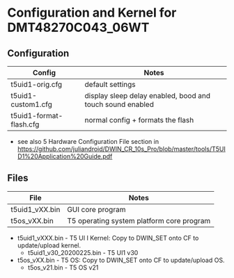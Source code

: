 # Configuration and Kernel for DMT48270C043_06WT

## Configuration

| Config                  | Notes                                                     |
| ----------------------- | --------------------------------------------------------- |
| t5uid1-orig.cfg         | default settings                                          |
| t5uid1-custom1.cfg      | display sleep delay enabled, bood and touch sound enabled |
| t5uid1-format-flash.cfg | normal config + formats the flash                         |

* see also 5 Hardware Configuration File section in https://github.com/juliandroid/DWIN_CR_10s_Pro/blob/master/tools/T5UID1%20Application%20Guide.pdf

## Files

| File           | Notes                                     |
| -------------- | ----------------------------------------- |
| t5uid1_vXX.bin | GUI core program                          |
| t5os_vXX.bin   | T5 operating system platform core program |

* t5uid1_vXXX.bin - T5 UI I Kernel: Copy to DWIN_SET onto CF to update/upload kernel.
  * t5uid1_v30_20200225.bin - T5 UI1 v30
* t5os_vXX.bin - T5 OS: Copy to DWIN_SET onto CF to update/upload OS.
  * t5os_v21.bin - T5 OS v21
